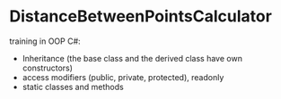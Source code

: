 # DistanceBetweenPointsCalculator
training in OOP C#:
* Inheritance (the base class and the derived class have own constructors)
* access modifiers (public, private, protected), readonly
* static classes and methods
